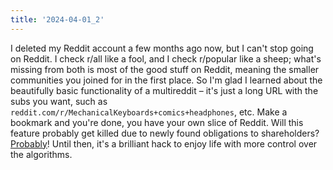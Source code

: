 ```yaml
---
title: '2024-04-01_2'
---
```

I deleted my Reddit account a few months ago now, but I can't stop going on Reddit. I check r/all like a fool, and I check r/popular like a sheep; what's missing from both is most of the good stuff on Reddit, meaning the smaller communities you joined for in the first place. So I'm glad I learned about the beautifully basic functionality of a multireddit – it's just a long URL with the subs you want, such as `reddit.com/r/MechanicalKeyboards+comics+headphones`, etc. Make a bookmark and you're done, you have your own slice of Reddit. Will this feature probably get killed due to newly found obligations to shareholders? [Probably](https://finance.yahoo.com/news/reddits-sky-high-ipo-too-140001254.html)! Until then, it's a brilliant hack to enjoy life with more control over the algorithms.